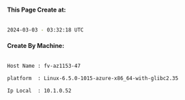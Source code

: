 
   
#### This Page Create at:

```bash

2024-03-03 - 03:32:18 UTC

```

#### Create By Machine:

```bash

Host Name : fv-az1153-47

platform  : Linux-6.5.0-1015-azure-x86_64-with-glibc2.35

Ip Local  : 10.1.0.52

```

